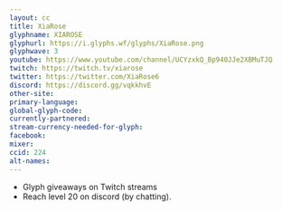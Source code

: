 ```yaml
---
layout: cc
title: XiaRose
glyphname: XIAROSE
glyphurl: https://i.glyphs.wf/glyphs/XiaRose.png
glyphwave: 3
youtube: https://www.youtube.com/channel/UCYzxkQ_Bp940JJe2XBMuTJQ
twitch: https://twitch.tv/xiarose
twitter: https://twitter.com/XiaRose6
discord: https://discord.gg/vqkkhvE
other-site: 
primary-language: 
global-glyph-code: 
currently-partnered: 
stream-currency-needed-for-glyph: 
facebook: 
mixer: 
ccid: 224
alt-names: 
---
```

* Glyph giveaways on Twitch streams
* Reach level 20 on discord (by chatting).
